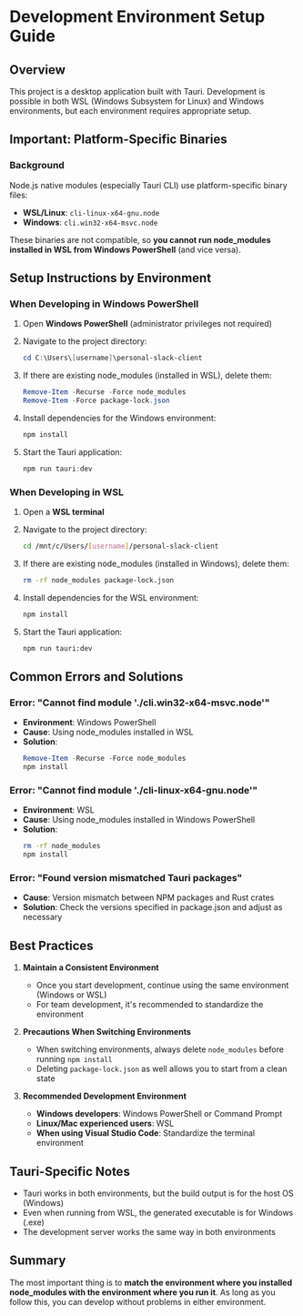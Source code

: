 # Development Environment Setup Guide

## Overview
This project is a desktop application built with Tauri. Development is possible in both WSL (Windows Subsystem for Linux) and Windows environments, but each environment requires appropriate setup.

## Important: Platform-Specific Binaries

### Background
Node.js native modules (especially Tauri CLI) use platform-specific binary files:
- **WSL/Linux**: `cli-linux-x64-gnu.node`
- **Windows**: `cli.win32-x64-msvc.node`

These binaries are not compatible, so **you cannot run node_modules installed in WSL from Windows PowerShell** (and vice versa).

## Setup Instructions by Environment

### When Developing in Windows PowerShell

1. Open **Windows PowerShell** (administrator privileges not required)

2. Navigate to the project directory:
   ```powershell
   cd C:\Users\[username]\personal-slack-client
   ```

3. If there are existing node_modules (installed in WSL), delete them:
   ```powershell
   Remove-Item -Recurse -Force node_modules
   Remove-Item -Force package-lock.json
   ```

4. Install dependencies for the Windows environment:
   ```powershell
   npm install
   ```

5. Start the Tauri application:
   ```powershell
   npm run tauri:dev
   ```

### When Developing in WSL

1. Open a **WSL terminal**

2. Navigate to the project directory:
   ```bash
   cd /mnt/c/Users/[username]/personal-slack-client
   ```

3. If there are existing node_modules (installed in Windows), delete them:
   ```bash
   rm -rf node_modules package-lock.json
   ```

4. Install dependencies for the WSL environment:
   ```bash
   npm install
   ```

5. Start the Tauri application:
   ```bash
   npm run tauri:dev
   ```

## Common Errors and Solutions

### Error: "Cannot find module './cli.win32-x64-msvc.node'"
- **Environment**: Windows PowerShell
- **Cause**: Using node_modules installed in WSL
- **Solution**:
  ```powershell
  Remove-Item -Recurse -Force node_modules
  npm install
  ```

### Error: "Cannot find module './cli-linux-x64-gnu.node'"
- **Environment**: WSL
- **Cause**: Using node_modules installed in Windows PowerShell
- **Solution**:
  ```bash
  rm -rf node_modules
  npm install
  ```

### Error: "Found version mismatched Tauri packages"
- **Cause**: Version mismatch between NPM packages and Rust crates
- **Solution**: Check the versions specified in package.json and adjust as necessary

## Best Practices

1. **Maintain a Consistent Environment**
   - Once you start development, continue using the same environment (Windows or WSL)
   - For team development, it's recommended to standardize the environment

2. **Precautions When Switching Environments**
   - When switching environments, always delete `node_modules` before running `npm install`
   - Deleting `package-lock.json` as well allows you to start from a clean state

3. **Recommended Development Environment**
   - **Windows developers**: Windows PowerShell or Command Prompt
   - **Linux/Mac experienced users**: WSL
   - **When using Visual Studio Code**: Standardize the terminal environment

## Tauri-Specific Notes

- Tauri works in both environments, but the build output is for the host OS (Windows)
- Even when running from WSL, the generated executable is for Windows (.exe)
- The development server works the same way in both environments

## Summary

The most important thing is to **match the environment where you installed node_modules with the environment where you run it**. As long as you follow this, you can develop without problems in either environment.
